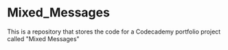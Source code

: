 # Mixed_Messages
This is a repository that stores the code for a Codecademy portfolio project called "Mixed Messages"
